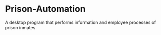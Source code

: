 # Prison-Automation
A desktop program that performs information and employee processes of prison inmates.
